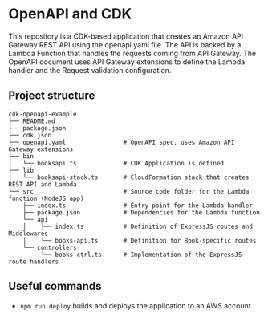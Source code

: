 # OpenAPI and CDK

This repository is a CDK-based application that creates an Amazon API Gateway REST API using the openapi.yaml file. The API is backed by a Lambda Function that handles the requests coming from API Gateway. The OpenAPI document uses API Gateway extensions to define the Lambda handler and the Request validation configuration.

## Project structure

```
cdk-openapi-example
├── README.md
├── package.json
├── cdk.json
├── openapi.yaml                # OpenAPI spec, uses Amazon API Gateway extensions
├── bin
│   └── booksapi.ts             # CDK Application is defined
├── lib
│   └── booksapi-stack.ts       # CloudFormation stack that creates REST API and Lambda
└── src                         # Source code folder for the Lambda function (NodeJS app)
    ├── index.ts                # Entry point for the Lambda handler
    ├── package.json            # Dependencies for the Lambda function
    └── api
    │    ├── index.ts           # Definition of ExpressJS routes and Middlewares
    │    └── books-api.ts       # Definition for Book-specific routes
    └── controllers
         └── books-ctrl.ts      # Implementation of the ExpressJS route handlers
```

## Useful commands

- `npm run deploy` builds and deploys the application to an AWS account.
